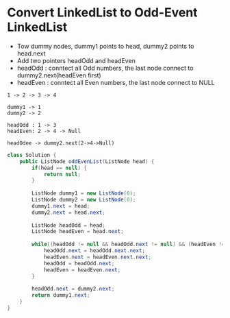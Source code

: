 # Convert LinkedList to Odd-Event LinkedList
- Tow dummy nodes, dummy1 points to head, dummy2 points to head.next
- Add two pointers headOdd and headEven
- headOdd : conntect all Odd numbers, the last node connect to dummy2.next(headEven first)
- headEven : conntect all Even numbers, the last node connect to NULL

```
1 -> 2 -> 3 -> 4

dummy1 -> 1
dummy2 -> 2

headOdd : 1 -> 3
headEven: 2 -> 4 -> Null

headOdee -> dummy2.next(2->4->Null)

```

```java
class Solution {
    public ListNode oddEvenList(ListNode head) {
        if(head == null) {
            return null;
        }
        
        ListNode dummy1 = new ListNode(0);
        ListNode dummy2 = new ListNode(0);
        dummy1.next = head;
        dummy2.next = head.next;
        
        ListNode headOdd = head;
        ListNode headEven = head.next;
        
        while((headOdd != null && headOdd.next != null) && (headEven != null && headEven.next != null)) {
            headOdd.next = headOdd.next.next;
            headEven.next = headEven.next.next;
            headOdd = headOdd.next;
            headEven = headEven.next;
        }
        
        headOdd.next = dummy2.next;
        return dummy1.next;
    }
}
```